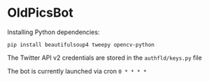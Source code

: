 # OldPicsBot
Installing Python dependencies:
```
pip install beautifulsoup4 tweepy opencv-python
```

The Twitter API v2 credentials are stored in the `authfld/keys.py` file

The bot is currently launched via cron `0 * * * *`

